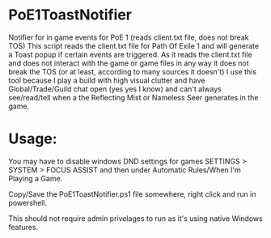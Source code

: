# PoE1ToastNotifier
Notifier for in game events for PoE 1 (reads client.txt file, does not break TOS)
This script reads the client.txt file for Path Of Exile 1 and will generate a Toast popup if certain events are triggered.
As it reads the client.txt file and does not interact with the game or game files in any way it does not break the TOS (or at least, according to many sources it doesn't)
I use this tool because I play a build with high visual clutter and have Global/Trade/Guild chat open (yes yes I know) and can't always see/read/tell when a the Reflecting Mist or Nameless Seer generates in the game.

# Usage: 
You may have to disable windows DND settings for games
SETTINGS > SYSTEM > FOCUS ASSIST and then under Automatic Rules/When I'm Playing a Game.

Copy/Save the PoE1ToastNotifier.ps1 file somewhere, right click and run in powershell.

This should not require admin privelages to run as it's using native Windows features.
